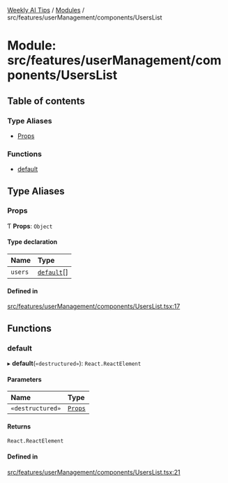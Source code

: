 [Weekly AI Tips](../README.md) / [Modules](../modules.md) / src/features/userManagement/components/UsersList

# Module: src/features/userManagement/components/UsersList

## Table of contents

### Type Aliases

- [Props](src_features_userManagement_components_UsersList.md#props)

### Functions

- [default](src_features_userManagement_components_UsersList.md#default)

## Type Aliases

### Props

Ƭ **Props**: `Object`

#### Type declaration

| Name | Type |
| :------ | :------ |
| `users` | [`default`](../interfaces/src_features_userManagement_types_UserEntity.default.md)[] |

#### Defined in

[src/features/userManagement/components/UsersList.tsx:17](https://github.com/alexsoyes/weekly-ai-tips/blob/82d80f9c03fb9b1eb480331758fae01e00b39731/src/features/userManagement/components/UsersList.tsx#L17)

## Functions

### default

▸ **default**(`«destructured»`): `React.ReactElement`

#### Parameters

| Name | Type |
| :------ | :------ |
| `«destructured»` | [`Props`](src_features_userManagement_components_UsersList.md#props) |

#### Returns

`React.ReactElement`

#### Defined in

[src/features/userManagement/components/UsersList.tsx:21](https://github.com/alexsoyes/weekly-ai-tips/blob/82d80f9c03fb9b1eb480331758fae01e00b39731/src/features/userManagement/components/UsersList.tsx#L21)
